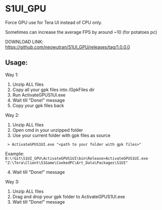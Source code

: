 # S1UI_GPU

Force GPU use for Tera UI instead of CPU only. 

Sometimes can increase the average FPS by around ~10 (for potatoes pc)

DOWNLOAD LINK: https://github.com/neowutran/S1UI_GPU/releases/tag/1.0.0.0

## Usage:

Way 1: 
1. Unzip ALL files
2. Copy all your gpk files into /GpkFiles dir
3. Run ActivateGPUS1UI.exe
4. Wait till "Done!" message 
5. Copy your gpk files back

Way 2:
1. Unzip ALL files
2. Open cmd in your unzipped folder
3. Use your current folder with gpk files as source

``` > ActivateGPUS1UI.exe "<path to your folder with gpk files>"```

Example:
```D:\!Git\S1UI_GPU\ActivateGPUS1UI\bin\Release>ActivateGPUS1UI.exe "Z:\Tera\Client\S1Game\CookedPC\Art_Data\Packages\S1UI"```

4. Wait till "Done!" message

Way 3:
1. Unzip ALL files
2. Drag and drop your gpk folder to ActivateGPUS1UI.exe
3. Wait till "Done!" message
